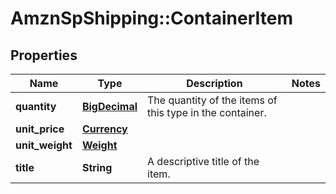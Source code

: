 # AmznSpShipping::ContainerItem

## Properties
Name | Type | Description | Notes
------------ | ------------- | ------------- | -------------
**quantity** | [**BigDecimal**](BigDecimal.md) | The quantity of the items of this type in the container. | 
**unit_price** | [**Currency**](Currency.md) |  | 
**unit_weight** | [**Weight**](Weight.md) |  | 
**title** | **String** | A descriptive title of the item. | 

